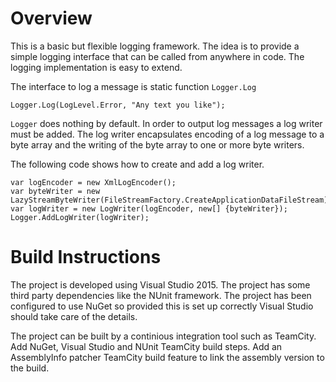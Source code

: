 # Overview
This is a basic but flexible logging framework. The idea is to provide a simple logging interface that can be called from anywhere in code. The logging implementation is easy to extend.

The interface to log a message is static function `Logger.Log`

    Logger.Log(LogLevel.Error, "Any text you like");

`Logger` does nothing by default. In order to output log messages a log writer must be added. The log writer encapsulates encoding of a log message to a byte array and the writing of the byte array to one or more byte writers.

The following code shows how to create and add a log writer.

    var logEncoder = new XmlLogEncoder();
    var byteWriter = new LazyStreamByteWriter(FileStreamFactory.CreateApplicationDataFileStream);
    var logWriter = new LogWriter(logEncoder, new[] {byteWriter});
    Logger.AddLogWriter(logWriter);

# Build Instructions
The project is developed using Visual Studio 2015. The project has some third party dependencies like the NUnit framework. The project has been configured to use NuGet so provided this is set up correctly Visual Studio should take care of the details.

The project can be built by a continious integration tool such as TeamCity. Add NuGet, Visual Studio and NUnit TeamCity build steps. Add an AssemblyInfo patcher TeamCity build feature to link the assembly version to the build.
